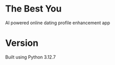 


# The Best You
AI powered online dating profile enhancement app





# Version
Built using Python 3.12.7



